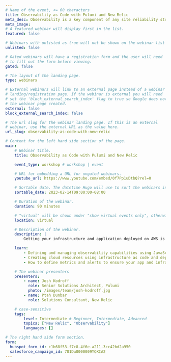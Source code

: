 ```yaml
---
# Name of the event, <= 60 characters
title: Observability as Code with Pulumi and New Relic
meta_desc: Observability is a key component of any site reliability strategy and New Relic and Pulumi make it easier than ever to define metrics, alerts, and dashboards.
meta_image:
# A featured webinar will display first in the list.
featured: false

# Webinars with unlisted as true will not be shown on the webinar list
unlisted: false

# Gated webinars will have a registration form and the user will need
# to fill out the form before viewing.
gated: false

# The layout of the landing page.
type: webinars

# External webinars will link to an external page instead of a webinar
# landing/registration page. If the webinar is external you will need
# set the 'block_external_search_index' flag to true so Google does not index
# the webinar page created.
external: false
block_external_search_index: false

# The url slug for the webinar landing page. If this is an external
# webinar, use the external URL as the value here.
url_slug: observability-as-code-with-new-relic

# Content for the left hand side section of the page.
main:
    # Webinar title.
    title: Observability as Code with Pulumi and New Relic

    event_type: workshop # workshop | event

    # URL for embedding a URL for ungated webinars.
    youtube_url: https://www.youtube.com/embed/0f7Pp1uDtbQ?rel=0

    # Sortable date. The datetime Hugo will use to sort the webinars in date order.
    sortable_date: 2023-02-14T09:00:00-08:00

    # Duration of the webinar.
    duration: 90 minutes

    # "virtual" will be shown under "show virtual events only", otherwise shown as City, State (seattle, wa)
    location: virtual

    # Description of the webinar.
    description: |
        Getting your infrastructure and application deployed on AWS is an important first step but how do you make sure that your new capabilities are running reliably in production? Observability is a key component of any site reliability strategy and New Relic and Pulumi make it easier than ever to define metrics, alerts, and dashboards using popular programming languages.

    learn:
        - Defining and managing observability capabilities using JavaScript/TypeScript
        - Creating cloud resources using infrastructure as code and deploying an example app
        - How to define metrics and alerts to ensure your app and infrastructure are healthy

    # The webinar presenters
    presenters:
        - name: Josh Kodroff
          role: Senior Solutions Architect, Pulumi
          photo: /images/team/josh-kodroff.jpg
        - name: Ptah Dunbar
          role: Solutions Consultant, New Relic

    # case-sensitive
    tags:
        level: Intermediate # Beginner, Intermediate, Advanced
        topics: ["New Relic", "Observability"]
        languages: []

# The right hand side form section.
form:
  hubspot_form_id: c1b68f53-f7c8-4f6e-a211-3cc42bd2a950
  salesforce_campaign_id: 701Du0000009YQXIA2
---
```

